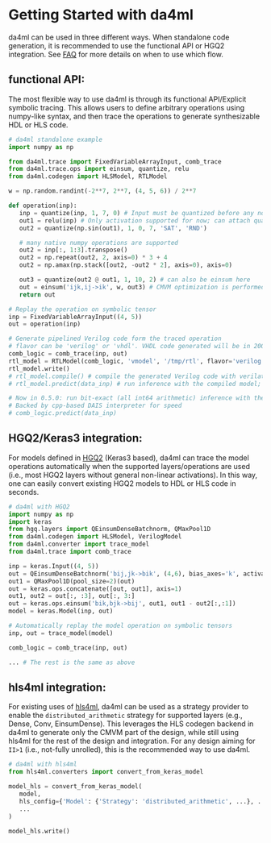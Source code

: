 # Getting Started with da4ml

da4ml can be used in three different ways. When standalone code generation, it is recommended to use the functional API or HGQ2 integration. See [FAQ](./faq.html) for more details on when to use which flow.

## functional API:

The most flexible way to use da4ml is through its functional API/Explicit symbolic tracing. This allows users to define arbitrary operations using numpy-like syntax, and then trace the operations to generate synthesizable HDL or HLS code.

```python
# da4ml standalone example
import numpy as np

from da4ml.trace import FixedVariableArrayInput, comb_trace
from da4ml.trace.ops import einsum, quantize, relu
from da4ml.codegen import HLSModel, RTLModel

w = np.random.randint(-2**7, 2**7, (4, 5, 6)) / 2**7

def operation(inp):
   inp = quantize(inp, 1, 7, 0) # Input must be quantized before any non-trivial operation
   out1 = relu(inp) # Only activation supported for now; can attach quantization at the same time
   out2 = quantize(np.sin(out1), 1, 0, 7, 'SAT', 'RND')

   # many native numpy operations are supported
   out2 = inp[:, 1:3].transpose()
   out2 = np.repeat(out2, 2, axis=0) * 3 + 4
   out2 = np.amax(np.stack([out2, -out2 * 2], axis=0), axis=0)

   out3 = quantize(out2 @ out1, 1, 10, 2) # can also be einsum here
   out = einsum('ijk,ij->ik', w, out3) # CMVM optimization is performed for all
   return out

# Replay the operation on symbolic tensor
inp = FixedVariableArrayInput((4, 5))
out = operation(inp)

# Generate pipelined Verilog code form the traced operation
# flavor can be 'verilog' or 'vhdl'. VHDL code generated will be in 2008 standard.
comb_logic = comb_trace(inp, out)
rtl_model = RTLModel(comb_logic, 'vmodel', '/tmp/rtl', flavor='verilog', latency_cutoff=5) # can also be HLSModel
rtl_model.write()
# rtl_model.compile() # compile the generated Verilog code with verilator (with GHDL, if using vhdl)
# rtl_model.predict(data_inp) # run inference with the compiled model; bit-accurate

# Now in 0.5.0: run bit-exact (all int64 arithmetic) inference with the combinational logic model
# Backed by cpp-based DAIS interpreter for speed
# comb_logic.predict(data_inp)
```

## HGQ2/Keras3 integration:

For models defined in [HGQ2](https://github.com/calad0i/HGQ2) (Keras3 based), da4ml can trace the model operations automatically when the supported layers/operations are used (i.e., most HGQ2 layers without general non-linear activations). In this way, one can easily convert existing HGQ2 models to HDL or HLS code in seconds.

```python
# da4ml with HGQ2
import numpy as np
import keras
from hgq.layers import QEinsumDenseBatchnorm, QMaxPool1D
from da4ml.codegen import HLSModel, VerilogModel
from da4ml.converter import trace_model
from da4ml.trace import comb_trace

inp = keras.Input((4, 5))
out = QEinsumDenseBatchnorm('bij,jk->bik', (4,6), bias_axes='k', activation='relu')(inp)
out1 = QMaxPool1D(pool_size=2)(out)
out = keras.ops.concatenate([out, out1], axis=1)
out1, out2 = out[:, :3], out[:, 3:]
out = keras.ops.einsum('bik,bjk->bij', out1, out1 - out2[:,:1])
model = keras.Model(inp, out)

# Automatically replay the model operation on symbolic tensors
inp, out = trace_model(model)

comb_logic = comb_trace(inp, out)

... # The rest is the same as above
```

## hls4ml integration:

For existing uses of [hls4ml](https://github.com/fastmachinelearning/hls4ml), da4ml can be used as a strategy provider to enable the `distributed_arithmetic` strategy for supported layers (e.g., Dense, Conv, EinsumDense). This leverages the HLS codegen backend in da4ml to generate only the CMVM part of the design, while still using hls4ml for the rest of the design and integration. For any design aiming for `II>1` (i.e., not-fully unrolled), this is the recommended way to use da4ml.

```python
# da4ml with hls4ml
from hls4ml.converters import convert_from_keras_model

model_hls = convert_from_keras_model(
   model,
   hls_config={'Model': {'Strategy': 'distributed_arithmetic', ...}, ...},
   ...
)

model_hls.write()
```
